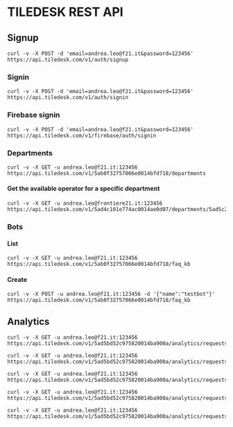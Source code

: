 # TILEDESK REST API

## Signup

```
curl -v -X POST -d 'email=andrea.leo@f21.it&password=123456' https://api.tiledesk.com/v1/auth/signup
```

### Signin

```
curl -v -X POST -d 'email=andrea.leo@f21.it&password=123456' https://api.tiledesk.com/v1/auth/signin
```

### Firebase signin

```
curl -v -X POST -d 'email=andrea.leo@f21.it&password=123456' https://api.tiledesk.com/v1/firebase/auth/signin
```

### Departments 

```
curl -v -X GET -u andrea.leo@f21.it:123456 https://api.tiledesk.com/v1/5ab0f32757066e0014bfd718/departments
```

#### Get the available operator for a specific department
```
curl -v -X GET -u andrea.leo@frontiere21.it:123456 https://api.tiledesk.com/v1/5ad4c101e774ac0014ae0d07/departments/5ad5c2c9c975820014ba901b/operators
```



### Bots 

#### List

```
curl -v -X GET -u andrea.leo@f21.it:123456 https://api.tiledesk.com/v1/5ab0f32757066e0014bfd718/faq_kb
```

#### Create

```
curl -v -X POST -u andrea.leo@f21.it:123456 -d '{"name":"testbot"}' https://api.tiledesk.com/v1/5ab0f32757066e0014bfd718/faq_kb
```

## Analytics
```
curl -v -X GET -u andrea.leo@f21.it:123456 https://api.tiledesk.com/v1/5ad5bd52c975820014ba900a/analytics/requests/count

```

```
curl -v -X GET -u andrea.leo@f21.it:123456 https://api.tiledesk.com/v1/5ad5bd52c975820014ba900a/analytics/requests/waiting

```

```
curl -v -X GET -u andrea.leo@f21.it:123456 https://api.tiledesk.com/v1/5ad5bd52c975820014ba900a/analytics/requests/waiting/day/last
```

```
curl -v -X GET -u andrea.leo@f21.it:123456 https://api.tiledesk.com/v1/5ad5bd52c975820014ba900a/analytics/requests/waiting/month
```


```
curl -v -X GET -u andrea.leo@f21.it:123456 https://api.tiledesk.com/v1/5ad5bd52c975820014ba900a/analytics/requests/aggregate/dayoftheweek/hours
```